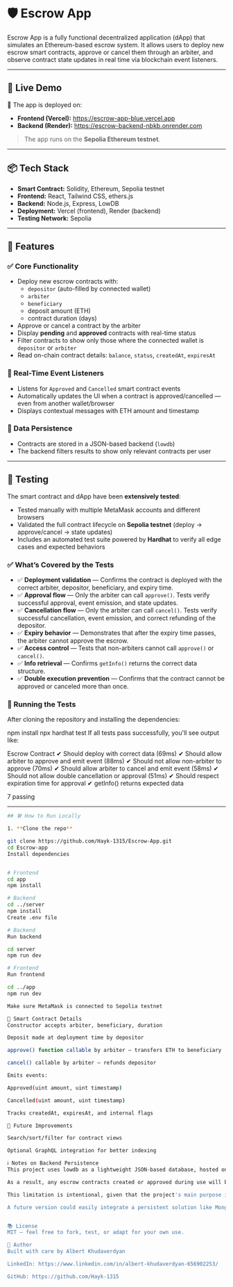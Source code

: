# 🛡️ Escrow App

Escrow App is a fully functional decentralized application (dApp) that simulates an Ethereum-based escrow system. It allows users to deploy new escrow smart contracts, approve or cancel them through an arbiter, and observe contract state updates in real time via blockchain event listeners.

---

## 🚀 Live Demo

🔗 The app is deployed on:
- **Frontend (Vercel):** https://escrow-app-blue.vercel.app
- **Backend (Render):**  https://escrow-backend-nbkb.onrender.com

> The app runs on the **Sepolia Ethereum testnet**.

---

## 📦 Tech Stack

- **Smart Contract:** Solidity, Ethereum, Sepolia testnet  
- **Frontend:** React, Tailwind CSS, ethers.js  
- **Backend:** Node.js, Express, LowDB  
- **Deployment:** Vercel (frontend), Render (backend)  
- **Testing Network:** Sepolia  

---

## 🧠 Features

### ✅ Core Functionality
- Deploy new escrow contracts with:
  - `depositor` (auto-filled by connected wallet)
  - `arbiter`
  - `beneficiary`
  - deposit amount (ETH)
  - contract duration (days)
- Approve or cancel a contract by the arbiter
- Display **pending** and **approved** contracts with real-time status
- Filter contracts to show only those where the connected wallet is `depositor` or `arbiter`
- Read on-chain contract details: `balance`, `status`, `createdAt`, `expiresAt`

### 🔁 Real-Time Event Listeners
- Listens for `Approved` and `Cancelled` smart contract events
- Automatically updates the UI when a contract is approved/cancelled — even from another wallet/browser
- Displays contextual messages with ETH amount and timestamp

### 💾 Data Persistence
- Contracts are stored in a JSON-based backend (`lowdb`)
- The backend filters results to show only relevant contracts per user

---

## 🧪 Testing

The smart contract and dApp have been **extensively tested**:
- Tested manually with multiple MetaMask accounts and different browsers
- Validated the full contract lifecycle on **Sepolia testnet** (deploy → approve/cancel → state updates)
- Includes an automated test suite powered by **Hardhat** to verify all edge cases and expected behaviors

### ✅ What’s Covered by the Tests

- ✅ **Deployment validation** — Confirms the contract is deployed with the correct arbiter, depositor, beneficiary, and expiry time.
- ✅ **Approval flow** — Only the arbiter can call `approve()`. Tests verify successful approval, event emission, and state updates.
- ✅ **Cancellation flow** — Only the arbiter can call `cancel()`. Tests verify successful cancellation, event emission, and correct refunding of the depositor.
- ✅ **Expiry behavior** — Demonstrates that after the expiry time passes, the arbiter cannot approve the escrow.
- ✅ **Access control** — Tests that non-arbiters cannot call `approve()` or `cancel()`.
- ✅ **Info retrieval** — Confirms `getInfo()` returns the correct data structure.
- ✅ **Double execution prevention** — Confirms that the contract cannot be approved or canceled more than once.

### 🧪 Running the Tests

After cloning the repository and installing the dependencies:

npm install
npx hardhat test
If all tests pass successfully, you'll see output like:

Escrow Contract
  ✔ Should deploy with correct data (69ms)
  ✔ Should allow arbiter to approve and emit event (88ms)
  ✔ Should not allow non-arbiter to approve (70ms)
  ✔ Should allow arbiter to cancel and emit event (58ms)
  ✔ Should not allow double cancellation or approval (51ms)
  ✔ Should respect expiration time for approval
  ✔ getInfo() returns expected data

7 passing

---

```bash
## 🛠️ How to Run Locally

1. **Clone the repo**

git clone https://github.com/Hayk-1315/Escrow-App.git
cd Escrow-app
Install dependencies


# Frontend
cd app
npm install

# Backend
cd ../server
npm install
Create .env file

# Backend
Run backend

cd server
npm run dev

# Frontend
Run frontend

cd ../app
npm run dev

Make sure MetaMask is connected to Sepolia testnet

🧱 Smart Contract Details
Constructor accepts arbiter, beneficiary, duration

Deposit made at deployment time by depositor

approve() function callable by arbiter — transfers ETH to beneficiary

cancel() callable by arbiter — refunds depositor

Emits events:

Approved(uint amount, uint timestamp)

Cancelled(uint amount, uint timestamp)

Tracks createdAt, expiresAt, and internal flags

📌 Future Improvements

Search/sort/filter for contract views

Optional GraphQL integration for better indexing

ℹ️ Notes on Backend Persistence
This project uses lowdb as a lightweight JSON-based database, hosted on Render. While fully functional, it does not include a persistent external database.

As a result, any escrow contracts created or approved during use will be lost when the Render server restarts, which may happen due to inactivity, redeployment, or updates. After a restart, the server reloads the initial db.json file stored in the repository, which contains a predefined set of contracts for demonstration purposes.

This limitation is intentional, given that the project's main purpose is to showcase on-chain integration, smart contract logic, and fullstack dApp development, rather than to provide permanent data storage.

A future version could easily integrate a persistent solution like MongoDB Atlas or PostgreSQL for production-grade storage.


📚 License
MIT – feel free to fork, test, or adapt for your own use.

👤 Author
Built with care by Albert Khudaverdyan

LinkedIn: https://www.linkedin.com/in/albert-khudaverdyan-656902253/

GitHub: https://github.com/Hayk-1315

